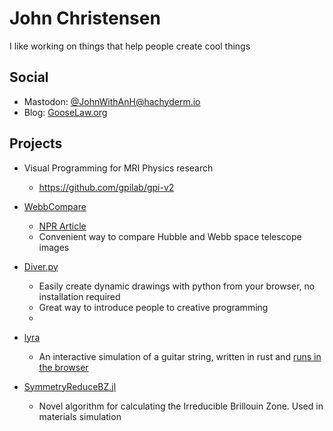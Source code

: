 # John Christensen

I like working on things that help people create cool things

## Social
- Mastodon: [@JohnWithAnH@hachyderm.io](https://hachyderm.io/@JohnWithAnH)
- Blog: [GooseLaw.org](https://www.gooselaw.org)

## Projects
- Visual Programming for MRI Physics research
  - https://github.com/gpilab/gpi-v2

- [WebbCompare](https://www.webbcompare.com/)
  - [NPR Article](https://www.npr.org/2022/07/18/1111808405/comparing-james-webb-space-telescope-hubble-nasa)
  - Convenient way to compare Hubble and Webb space telescope images 

- [Diver.py](https://github.com/JohnEdChristensen/Diver) 
  - Easily create dynamic drawings with python from your browser, no installation required
  - Great way to introduce people to creative programming
  - 
- [lyra](https://github.com/JohnEdChristensen/lyra) 
  - An interactive simulation of a guitar string, written in rust and [runs in the browser](https://johnedchristensen.github.io/lyra/)
    
- [SymmetryReduceBZ.jl](https://github.com/jerjorg/SymmetryReduceBZ.jl) 
  - Novel algorithm for calculating the Irreducible Brillouin Zone. Used in materials simulation


